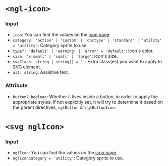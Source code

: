 # `<ngl-icon>`

### Input

  * `icon`: You can find the values on the [icon page](https://www.lightningdesignsystem.com/resources/icons/#utility).
  * `category: 'action' | 'custom' | 'doctype' | 'standard' | 'utility' = 'utility'`: Category sprite to use.
  * `type?: 'default' | 'warning' | 'error' = 'default'`:  Icon's color.
  * `size: 'x-small' | 'small' | 'large'`: Icon's size.
  * `svgClass: string | string[] = ''`: Extra class(es) you want to apply to SVG element.
  * `alt: string`: Assistive text.

### Attribute

  * `button? boolean`: Whether it lives inside a button, in order to apply the appropriate styles. If not explicitly set, it will try to determine it based on the parent directives, `nglButton` or `nglButtonIcon`.


# `<svg nglIcon>`

### Input

  * `nglIcon`: You can find the values on the [icon page](https://www.lightningdesignsystem.com/resources/icons/#utility).
  * `nglIconCategory = 'utility'`: Category sprite to use.
